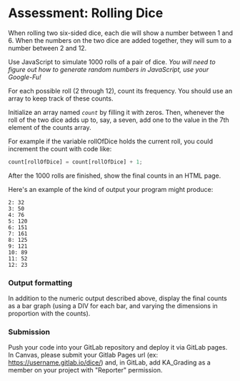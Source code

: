 # Assessment: Rolling Dice #

When rolling two six-sided dice, each die will show a number between 1 and 6. When the numbers on the two dice are added together, they will sum to a number between 2 and 12.

Use JavaScript to simulate 1000 rolls of a pair of dice. _You will need to figure out how to generate random numbers in JavaScript, use your Google-Fu!_

For each possible roll (2 through 12), count its frequency. You should use an array to keep track of these counts.

Initialize an array named _`count`_ by filling it with zeros. Then, whenever the roll of the two dice adds up to, say, a seven, add one to the value in the 7th element of the counts array.

For example if the variable rollOfDice holds the current roll, you could increment the count with code like:

```js
count[rollOfDice] = count[rollOfDice] + 1;
```

After the 1000 rolls are finished, show the final counts in an HTML page.

Here's an example of the kind of output your program might produce:

```
2: 32  
3: 50  
4: 76  
5: 120  
6: 151  
7: 161  
8: 125  
9: 121  
10: 89  
11: 52  
12: 23
```

### Output formatting ###

In addition to the numeric output described above, display the final counts as a bar graph (using a DIV for each bar, and varying the dimensions in proportion with the counts).

### Submission
Push your code into your GitLab repository and deploy it via GitLab pages. In Canvas, please submit your
Gitlab Pages url (ex: https://username.gitlab.io/dice/) and, in GitLab, add KA_Grading as a member on
your project with "Reporter" permission.
